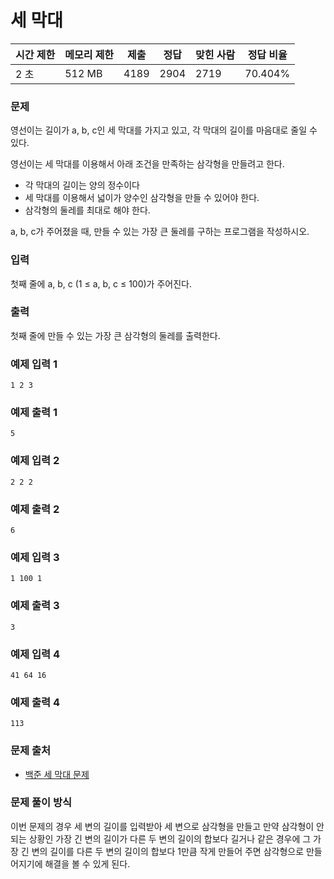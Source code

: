 # 세 막대
 
|시간 제한|	메모리 제한|	제출|	정답|	맞힌 사람|	정답 비율|
|----|--------|-----|-------|-------|----------|
|2 초|	512 MB|	4189|	2904|	2719|	70.404%|

### 문제

영선이는 길이가 a, b, c인 세 막대를 가지고 있고, 각 막대의 길이를 마음대로 줄일 수 있다.

영선이는 세 막대를 이용해서 아래 조건을 만족하는 삼각형을 만들려고 한다.

- 각 막대의 길이는 양의 정수이다
- 세 막대를 이용해서 넓이가 양수인 삼각형을 만들 수 있어야 한다.
- 삼각형의 둘레를 최대로 해야 한다.

a, b, c가 주어졌을 때, 만들 수 있는 가장 큰 둘레를 구하는 프로그램을 작성하시오. 

### 입력

첫째 줄에 a, b, c (1 ≤ a, b, c ≤ 100)가 주어진다.

### 출력

첫째 줄에 만들 수 있는 가장 큰 삼각형의 둘레를 출력한다.

### 예제 입력 1 

```
1 2 3
```

### 예제 출력 1 

```
5
```

### 예제 입력 2 

```
2 2 2
```

### 예제 출력 2 

```
6
```

### 예제 입력 3 

```
1 100 1
```

### 예제 출력 3 

```
3
```

### 예제 입력 4 

```
41 64 16
```

### 예제 출력 4 

```
113
```

### 문제 출처

- [백준 세 막대 문제](https://www.acmicpc.net/problem/14215)

### 문제 풀이 방식

이번 문제의 경우 세 변의 길이를 입력받아 세 변으로 삼각형을 만들고 만약 삼각형이 안 되는 상황인 가장 긴 변의 길이가 다른 두 변의 길이의 합보다 길거나 같은 경우에 그 가장 긴 변의 길이를 다른 두 변의 길이의 합보다 1만큼 작게 만들어 주면 삼각형으로 만들어지기에 해결을 볼 수 있게 된다.
